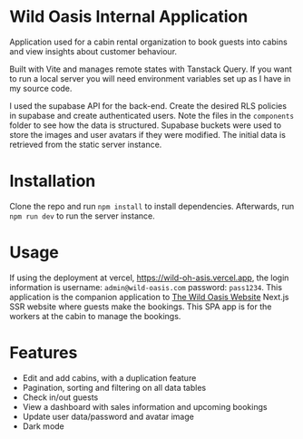 # Wild Oasis Internal Application

Application used for a cabin rental organization to book guests into cabins and view insights about customer behaviour. 

Built with Vite and manages remote states with Tanstack Query. If you want to run a local server you will need environment variables set up as I have in my source code.

I used the supabase API for the back-end. Create the desired RLS policies in supabase and create authenticated users. Note the files in the `components` folder to see how the data is structured. Supabase buckets were used to store the images and user avatars if they were modified. The initial data is retrieved from the static server instance. 

# Installation

Clone the repo and run `npm install` to install dependencies. Afterwards, run `npm run dev` to run the server instance. 

# Usage

If using the deployment at vercel, https://wild-oh-asis.vercel.app, the login information is username: `admin@wild-oasis.com` password: `pass1234`. 
This application is the companion application to [The Wild Oasis Website](https://the-wild-oh-asis-website.vercel.app/) Next.js SSR website where guests make the bookings. This SPA app is for the workers at the cabin to manage the bookings. 

# Features

- Edit and add cabins, with a duplication feature
- Pagination, sorting and filtering on all data tables
- Check in/out guests
- View a dashboard with sales information and upcoming bookings
- Update user data/password and avatar image
- Dark mode
